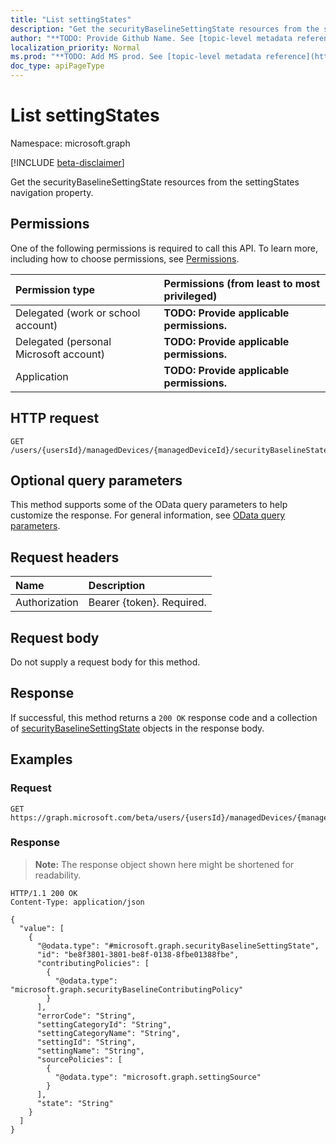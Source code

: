 ```yaml
---
title: "List settingStates"
description: "Get the securityBaselineSettingState resources from the settingStates navigation property."
author: "**TODO: Provide Github Name. See [topic-level metadata reference](https://msgo.azurewebsites.net/add/document/guidelines/metadata.html#topic-level-metadata)**"
localization_priority: Normal
ms.prod: "**TODO: Add MS prod. See [topic-level metadata reference](https://msgo.azurewebsites.net/add/document/guidelines/metadata.html#topic-level-metadata)**"
doc_type: apiPageType
---
```


# List settingStates
Namespace: microsoft.graph

[!INCLUDE [beta-disclaimer](../../includes/beta-disclaimer.md)]

Get the securityBaselineSettingState resources from the settingStates navigation property.

## Permissions
One of the following permissions is required to call this API. To learn more, including how to choose permissions, see [Permissions](/graph/permissions-reference).

|Permission type|Permissions (from least to most privileged)|
|:---|:---|
|Delegated (work or school account)|**TODO: Provide applicable permissions.**|
|Delegated (personal Microsoft account)|**TODO: Provide applicable permissions.**|
|Application|**TODO: Provide applicable permissions.**|

## HTTP request

<!-- {
  "blockType": "ignored"
}
-->
``` http
GET /users/{usersId}/managedDevices/{managedDeviceId}/securityBaselineStates/{securityBaselineStateId}/settingStates
```

## Optional query parameters
This method supports some of the OData query parameters to help customize the response. For general information, see [OData query parameters](/graph/query-parameters).

## Request headers
|Name|Description|
|:---|:---|
|Authorization|Bearer {token}. Required.|

## Request body
Do not supply a request body for this method.

## Response

If successful, this method returns a `200 OK` response code and a collection of [securityBaselineSettingState](../resources/securitybaselinesettingstate.md) objects in the response body.

## Examples

### Request
<!-- {
  "blockType": "request",
  "name": "list_securitybaselinesettingstate"
}
-->
``` http
GET https://graph.microsoft.com/beta/users/{usersId}/managedDevices/{managedDeviceId}/securityBaselineStates/{securityBaselineStateId}/settingStates
```


### Response
>**Note:** The response object shown here might be shortened for readability.
<!-- {
  "blockType": "response",
  "truncated": true,
  "@odata.type": "Collection(microsoft.graph.securityBaselineSettingState)"
}
-->
``` http
HTTP/1.1 200 OK
Content-Type: application/json

{
  "value": [
    {
      "@odata.type": "#microsoft.graph.securityBaselineSettingState",
      "id": "be8f3801-3801-be8f-0138-8fbe01388fbe",
      "contributingPolicies": [
        {
          "@odata.type": "microsoft.graph.securityBaselineContributingPolicy"
        }
      ],
      "errorCode": "String",
      "settingCategoryId": "String",
      "settingCategoryName": "String",
      "settingId": "String",
      "settingName": "String",
      "sourcePolicies": [
        {
          "@odata.type": "microsoft.graph.settingSource"
        }
      ],
      "state": "String"
    }
  ]
}
```

